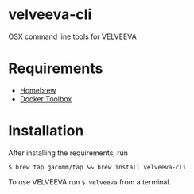 # velveeva-cli
OSX command line tools for VELVEEVA

# Requirements
* [Homebrew](http://brew.sh/)
* [Docker Toolbox](https://www.docker.com/products/docker-toolbox)

# Installation
After installing the requirements, run
```
$ brew tap gacomm/tap && brew install velveeva-cli
```

To use VELVEEVA run `$ velveeva` from a terminal.

